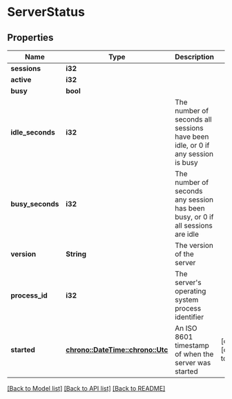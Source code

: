 # ServerStatus

## Properties
Name | Type | Description | Notes
------------ | ------------- | ------------- | -------------
**sessions** | **i32** |  | 
**active** | **i32** |  | 
**busy** | **bool** |  | 
**idle_seconds** | **i32** | The number of seconds all sessions have been idle, or 0 if any session is busy | 
**busy_seconds** | **i32** | The number of seconds any session has been busy, or 0 if all sessions are idle | 
**version** | **String** | The version of the server | 
**process_id** | **i32** | The server's operating system process identifier | 
**started** | [**chrono::DateTime::<chrono::Utc>**](DateTime.md) | An ISO 8601 timestamp of when the server was started | [optional] [default to None]

[[Back to Model list]](../README.md#documentation-for-models) [[Back to API list]](../README.md#documentation-for-api-endpoints) [[Back to README]](../README.md)


